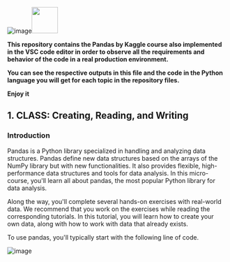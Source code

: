 

![image](https://github.com/CLAREISMO/Pandas-For-Data-Science-/assets/63759427/da26ede4-3224-4e66-8c46-a786ce6d4bb6)<img src="https://media.tenor.com/Nk6wJhshPaMAAAAi/dm4uz3-foekoe.gif" width="60px">


**This repository contains the Pandas by Kaggle course also implemented in the VSC code editor in order to observe all the requirements and behavior of the code in a real production environment.**

**You can see the respective outputs in this file and the code in the Python language you will get for each topic in the repository files.**

**Enjoy it**




## **1. CLASS: Creating, Reading, and Writing**

### **Introduction**

Pandas is a Python library specialized in handling and analyzing data structures. Pandas define new data structures based on the arrays of the NumPy library but with new functionalities. It also provides flexible, high-performance data structures and tools for data analysis. In this micro-course, you'll learn all about pandas, the most popular Python library for data analysis.

Along the way, you'll complete several hands-on exercises with real-world data. We recommend that you work on the exercises while reading the corresponding tutorials. In this tutorial, you will learn how to create your own data, along with how to work with data that already exists.

To use pandas, you'll typically start with the following line of code.

![image](https://github.com/CLAREISMO/Pandas-For-Data-Science-/assets/63759427/9a2c059e-35b5-4762-9b2a-3fe317f7efd9)




